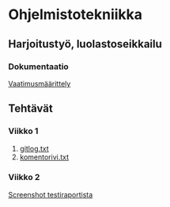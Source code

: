 # Ohjelmistotekniikka

## Harjoitustyö, luolastoseikkailu

### Dokumentaatio

[Vaatimusmäärittely](https://github.com/kokalliomaki/ot-harjoitustyo/blob/master/Luolastoseikkailu/dokumentaatio/vaatimusmaarittely.md) 

## Tehtävät

### Viikko 1

1. [gitlog.txt](https://github.com/kokalliomaki/ot-harjoitustyo/blob/master/laskarit/viikko1/gitlog.txt)
1. [komentorivi.txt](https://github.com/kokalliomaki/ot-harjoitustyo/blob/master/laskarit/viikko1/komentorivi.txt)

### Viikko 2

[Screenshot testiraportista](https://github.com/kokalliomaki/ot-harjoitustyo/blob/master/laskarit/viikko2/testiSS.png)
